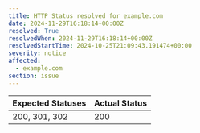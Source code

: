 ```yaml
---
title: HTTP Status resolved for example.com
date: 2024-11-29T16:18:14+00:00Z
resolved: True
resolvedWhen: 2024-11-29T16:18:14+00:00Z
resolvedStartTime: 2024-10-25T21:09:43.191474+00:00
severity: notice
affected:
  - example.com
section: issue
---
```


| Expected Statuses | Actual Status  |
|-------------------|----------------|
| 200, 301, 302 | 200 |
